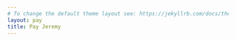 ```yaml
---
# To change the default theme layout see: https://jekyllrb.com/docs/themes/#overriding-theme-defaults
layout: pay
title: Pay Jeremy
---
```

